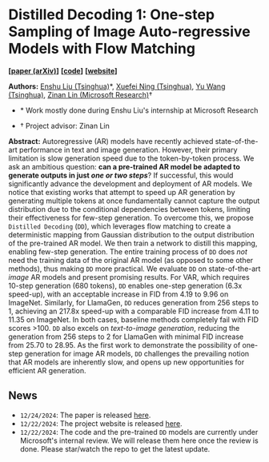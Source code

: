 # Distilled Decoding 1: One-step Sampling of Image Auto-regressive Models with Flow Matching

**[[paper (arXiv)](https://arxiv.org/abs/2412.17153)]**
**[[code](https://github.com/imagination-research/distilled-decoding)]**
**[[website](https://imagination-research.github.io/distilled-decoding)]**


**Authors:** [Enshu Liu (Tsinghua)](https://scholar.google.com/citations?user=0LUhWzoAAAAJ&hl=en)\*, [Xuefei Ning (Tsinghua)](https://nics-effalg.com/ningxuefei/), [Yu Wang (Tsinghua)](https://scholar.google.com/citations?user=j8JGVvoAAAAJ&hl=en), [Zinan Lin (Microsoft Research)](https://zinanlin.me/)†

* \* Work mostly done during Enshu Liu's internship at Microsoft Research

* † Project advisor: Zinan Lin


**Abstract:** Autoregressive (AR) models have recently achieved state-of-the-art performance in text and image generation. However, their primary limitation is slow generation speed due to the token-by-token process. We ask an ambitious question: **can a pre-trained AR model be adapted to generate outputs in just *one or two steps***? If successful, this would significantly advance the development and deployment of AR models. We notice that existing works that attempt to speed up AR generation by generating multiple tokens at once fundamentally cannot capture the output distribution due to the conditional dependencies between tokens, limiting their effectiveness for few-step generation. To overcome this, we propose `Distilled Decoding` (`DD`), which leverages flow matching to create a deterministic mapping from Gaussian distribution to the output distribution of the pre-trained AR model. We then train a network to distill this mapping, enabling few-step generation. The entire training process of `DD` does *not* need the training data of the original AR model (as opposed to some other methods), thus making `DD` more practical. 
We evaluate `DD` on state-of-the-art *image* AR models and present promising results. For VAR, which requires 10-step generation (680 tokens), `DD` enables one-step generation (6.3x speed-up), with an acceptable increase in FID from 4.19 to 9.96 on ImageNet. Similarly, for LlamaGen, `DD` reduces generation from 256 steps to 1, achieving an 217.8x speed-up with a comparable FID increase from 4.11 to 11.35 on ImageNet. In both cases, baseline methods completely fail with FID scores >100. 
`DD` also excels on *text-to-image generation*, reducing the generation from 256 steps to 2 for LlamaGen with minimal FID increase from 25.70 to 28.95. 
As the first work to demonstrate the possibility of one-step generation for image AR models, `DD` challenges the prevailing notion that AR models are inherently slow, and opens up new opportunities for efficient AR generation.

## News
* `12/24/2024`: The paper is released [here](https://arxiv.org/abs/2412.17153).
* `12/22/2024`: The project website is released [here](https://imagination-research.github.io/distilled-decoding).
* `12/22/2024`: The code and the pre-trained `DD` models are currently under Microsoft's internal review. We will release them here once the review is done. Please star/watch the repo to get the latest update.
